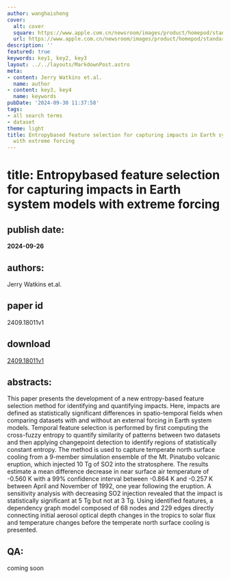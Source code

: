 ```yaml
---
author: wanghaisheng
cover:
  alt: cover
  square: https://www.apple.com.cn/newsroom/images/product/homepod/standard/Apple-HomePod-hero-230118_big.jpg.large_2x.jpg
  url: https://www.apple.com.cn/newsroom/images/product/homepod/standard/Apple-HomePod-hero-230118_big.jpg.large_2x.jpg
description: ''
featured: true
keywords: key1, key2, key3
layout: ../../layouts/MarkdownPost.astro
meta:
- content: Jerry Watkins et.al.
  name: author
- content: key3, key4
  name: keywords
pubDate: '2024-09-30 11:37:58'
tags:
- all search terms
- dataset
theme: light
title: Entropybased feature selection for capturing impacts in Earth system models
  with extreme forcing
---
```


# title: Entropybased feature selection for capturing impacts in Earth system models with extreme forcing 
## publish date: 
**2024-09-26** 
## authors: 
  Jerry Watkins et.al. 
## paper id
2409.18011v1
## download
[2409.18011v1](http://arxiv.org/abs/2409.18011v1)
## abstracts:
This paper presents the development of a new entropy-based feature selection method for identifying and quantifying impacts. Here, impacts are defined as statistically significant differences in spatio-temporal fields when comparing datasets with and without an external forcing in Earth system models. Temporal feature selection is performed by first computing the cross-fuzzy entropy to quantify similarity of patterns between two datasets and then applying changepoint detection to identify regions of statistically constant entropy. The method is used to capture temperate north surface cooling from a 9-member simulation ensemble of the Mt. Pinatubo volcanic eruption, which injected 10 Tg of SO2 into the stratosphere. The results estimate a mean difference decrease in near surface air temperature of -0.560 K with a 99% confidence interval between -0.864 K and -0.257 K between April and November of 1992, one year following the eruption. A sensitivity analysis with decreasing SO2 injection revealed that the impact is statistically significant at 5 Tg but not at 3 Tg. Using identified features, a dependency graph model composed of 68 nodes and 229 edges directly connecting initial aerosol optical depth changes in the tropics to solar flux and temperature changes before the temperate north surface cooling is presented.
## QA:
coming soon
